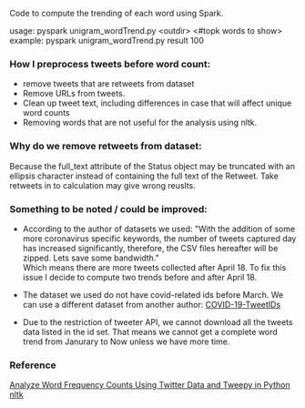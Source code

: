 Code to compute the trending of each word using Spark.  

usage: pyspark unigram_wordTrend.py \<outdir>  \<#topk words to show>  
example: pyspark unigram_wordTrend.py result 100

### How I preprocess tweets before word count:
* remove tweets that are retweets from dataset
* Remove URLs from tweets.
* Clean up tweet text, including differences in case that will affect unique word counts
* Removing words that are not useful for the analysis using nltk.

### Why do we remove retweets from dataset:
Because the full_text attribute of the Status object may be truncated with an ellipsis
 character instead of containing the full text of the Retweet. Take retweets in to calculation
 may give wrong reuslts.

### Something to be noted / could be improved:
* According to the author of datasets we used:
"With the addition of some more coronavirus specific keywords, 
the number of tweets captured day has increased significantly, 
therefore, the CSV files hereafter will be zipped. Lets save some bandwidth."  
Which means there are more tweets collected after April 18. To fix this issue I decide to compute two trends 
before and after April 18.

* The dataset we used do not have covid-related ids before March.
We can use a different dataset from another author: [COVID-19-TweetIDs](https://github.com/echen102/COVID-19-TweetIDs)

* Due to the restriction of tweeter API, we cannot download all the tweets data listed in the id set.
That means we cannot get a complete word trend from Janurary to Now unless we have more time.


### Reference  
[Analyze Word Frequency Counts Using Twitter Data and Tweepy in Python](https://www.earthdatascience.org/courses/use-data-open-source-python/intro-to-apis/calculate-tweet-word-frequencies-in-python/)  
[nltk](https://www.nltk.org/)